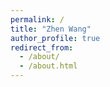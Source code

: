 ```yaml
---
permalink: /
title: "Zhen Wang"
author_profile: true
redirect_from: 
  - /about/
  - /about.html
---
```

